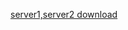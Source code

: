 [server1,server2 download](https://meister.hrdkorea.or.kr/bbs/5/5/1/20160610134450979100_view.do?article_id=20230914090745499100)

